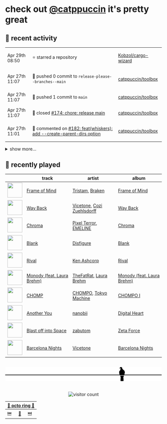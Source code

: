 # check out [@catppuccin](https://github.com/catppuccin) it's pretty great

## 📅 recent activity

<!-- SCRIPT:REPLACE:GITHUB -->
<table>
<tbody>
<tr>
<td><span title='2024-04-29T08:50:26+00:00'>Apr 29th 08:50</span></td>
<td>

⭐ starred a repository

</td>
<td>

[Kobzol/cargo-wizard](https://github.com/Kobzol/cargo-wizard)

</td>
</tr>
<tr>
<td><span title='2024-04-27T11:07:21+00:00'>Apr 27th 11:07</span></td>
<td>

🚢 pushed 0 commit to `release-please--branches--main`

</td>
<td>

[catppuccin/toolbox](https://github.com/catppuccin/toolbox)

</td>
</tr>
<tr>
<td><span title='2024-04-27T11:07:20+00:00'>Apr 27th 11:07</span></td>
<td>

🚢 pushed 1 commit to `main`

</td>
<td>

[catppuccin/toolbox](https://github.com/catppuccin/toolbox)

</td>
</tr>
<tr>
<td><span title='2024-04-27T11:07:19+00:00'>Apr 27th 11:07</span></td>
<td>

🎉 closed [#174: chore: release main](https://github.com/catppuccin/toolbox/pull/174)

</td>
<td>

[catppuccin/toolbox](https://github.com/catppuccin/toolbox)

</td>
</tr>
<tr>
<td><span title='2024-04-27T11:01:31+00:00'>Apr 27th 11:01</span></td>
<td>

💬 commented on [#182: feat(whiskers): add --create-parent-dirs option](https://github.com/catppuccin/toolbox/pull/182)

</td>
<td>

[catppuccin/toolbox](https://github.com/catppuccin/toolbox)

</td>
</tr>
</tbody>
</table>

<details>
<summary>show more...</summary>
<table>
<tbody>
<tr>
<td><span title='2024-04-27T11:01:29+00:00'>Apr 27th 11:01</span></td>
<td>

🚢 pushed 0 commit to `feat/create-parents`

</td>
<td>

[catppuccin/toolbox](https://github.com/catppuccin/toolbox)

</td>
</tr>
<tr>
<td><span title='2024-04-27T11:01:10+00:00'>Apr 27th 11:01</span></td>
<td>

🚢 pushed 1 commit to `main`

</td>
<td>

[catppuccin/toolbox](https://github.com/catppuccin/toolbox)

</td>
</tr>
<tr>
<td><span title='2024-04-27T11:01:09+00:00'>Apr 27th 11:01</span></td>
<td>

🎉 closed [#182: feat(whiskers): add --create-parent-dirs option](https://github.com/catppuccin/toolbox/pull/182)

</td>
<td>

[catppuccin/toolbox](https://github.com/catppuccin/toolbox)

</td>
</tr>
<tr>
<td><span title='2024-04-27T10:58:33+00:00'>Apr 27th 10:58</span></td>
<td>

🔍 reviewed [#182: feat(whiskers): add --create-parent-dirs option](https://github.com/catppuccin/toolbox/pull/182)

</td>
<td>

[catppuccin/toolbox](https://github.com/catppuccin/toolbox)

</td>
</tr>
<tr>
<td><span title='2024-04-27T10:51:19+00:00'>Apr 27th 10:51</span></td>
<td>

💬 commented on [#182: feat(whiskers): add --create-parent-dirs option](https://github.com/catppuccin/toolbox/pull/182)

</td>
<td>

[catppuccin/toolbox](https://github.com/catppuccin/toolbox)

</td>
</tr>
<tr>
<td><span title='2024-04-27T10:47:26+00:00'>Apr 27th 10:47</span></td>
<td>

🚢 pushed 1 commit to `feat/create-parents`

</td>
<td>

[catppuccin/toolbox](https://github.com/catppuccin/toolbox)

</td>
</tr>
<tr>
<td><span title='2024-04-27T10:26:44+00:00'>Apr 27th 10:26</span></td>
<td>

💬 commented on [#182: add --create-parent-dirs option](https://github.com/catppuccin/toolbox/pull/182)

</td>
<td>

[catppuccin/toolbox](https://github.com/catppuccin/toolbox)

</td>
</tr>
<tr>
<td><span title='2024-04-27T10:21:08+00:00'>Apr 27th 10:21</span></td>
<td>

🚢 pushed 0 commit to `fix/preview-shadow`

</td>
<td>

[backwardspy/gh-dash](https://github.com/backwardspy/gh-dash)

</td>
</tr>
<tr>
<td><span title='2024-04-27T10:20:20+00:00'>Apr 27th 10:20</span></td>
<td>

🚀 opened [#1: docs: fix shadow on catwalk preview](https://github.com/catppuccin/gh-dash/pull/1)

</td>
<td>

[catppuccin/gh-dash](https://github.com/catppuccin/gh-dash)

</td>
</tr>
<tr>
<td><span title='2024-04-27T10:18:59+00:00'>Apr 27th 10:18</span></td>
<td>

🚢 pushed 4 commits to `fix/preview-shadow`

</td>
<td>

[backwardspy/gh-dash](https://github.com/backwardspy/gh-dash)

</td>
</tr>
<tr>
<td><span title='2024-04-27T10:01:45+00:00'>Apr 27th 10:01</span></td>
<td>

🚢 pushed 1 commit to `main`

</td>
<td>

[catppuccin/catppuccin](https://github.com/catppuccin/catppuccin)

</td>
</tr>
<tr>
<td><span title='2024-04-27T10:01:45+00:00'>Apr 27th 10:01</span></td>
<td>

✅ closed [#2351: gh-dash](https://github.com/catppuccin/catppuccin/issues/2351)

</td>
<td>

[catppuccin/catppuccin](https://github.com/catppuccin/catppuccin)

</td>
</tr>
<tr>
<td><span title='2024-04-27T10:01:44+00:00'>Apr 27th 10:01</span></td>
<td>

🎉 closed [#2378: docs: add catppuccin/gh-dash](https://github.com/catppuccin/catppuccin/pull/2378)

</td>
<td>

[catppuccin/catppuccin](https://github.com/catppuccin/catppuccin)

</td>
</tr>
<tr>
<td><span title='2024-04-27T09:57:16+00:00'>Apr 27th 09:57</span></td>
<td>

🚀 opened [#182: add --create-parent-dirs option](https://github.com/catppuccin/toolbox/pull/182)

</td>
<td>

[catppuccin/toolbox](https://github.com/catppuccin/toolbox)

</td>
</tr>
</tbody>
</table>
</details>
<!-- SCRIPT:REPLACE:GITHUB -->

## 🎵 recently played

<!-- SCRIPT:REPLACE:SPOTIFY -->
| | track | artist | album |
| - | - | - | - |
| <img src="https://i.scdn.co/image/ab67616d00004851520e5e24b197940bf82c5d6b" width="48" height="48"> | [Frame of Mind](https://open.spotify.com/track/5Y1JDF28qQDml25pVadnzb) | [Tristam](https://open.spotify.com/artist/28Ky95tmlHktB96DBUoB0g), [Braken](https://open.spotify.com/artist/1SFSz2SewAsgPeFvGmAouI) | [Frame of Mind](https://open.spotify.com/track/5Y1JDF28qQDml25pVadnzb) |
| <img src="https://i.scdn.co/image/ab67616d00004851f849bcee6a688d9d8ed1a608" width="48" height="48"> | [Way Back](https://open.spotify.com/track/5yId5vztDqFdpYIMkDs4XV) | [Vicetone](https://open.spotify.com/artist/0daugAjUgbJSqdlyYNwIbT), [Cozi Zuehlsdorff](https://open.spotify.com/artist/5wMfct6VVvaVQ8xGCXxIUa) | [Way Back](https://open.spotify.com/track/5yId5vztDqFdpYIMkDs4XV) |
| <img src="https://i.scdn.co/image/ab67616d00004851d266a2fe87f6aa131de3b3e9" width="48" height="48"> | [Chroma](https://open.spotify.com/track/0oJkB8jrA25MQdBq5z2pMK) | [Pixel Terror](https://open.spotify.com/artist/3DajvNySJjylWpCSeXefFm), [EMELINE](https://open.spotify.com/artist/0nK3nCo3DFpn9TmYP0yMyK) | [Chroma](https://open.spotify.com/track/0oJkB8jrA25MQdBq5z2pMK) |
| <img src="https://i.scdn.co/image/ab67616d00004851a48bde6cf45881944dd611a5" width="48" height="48"> | [Blank](https://open.spotify.com/track/7ucAyhKPjKsLrP14q4mcyo) | [Disfigure](https://open.spotify.com/artist/6qS98hCc0GWwq1AShPNl2w) | [Blank](https://open.spotify.com/track/7ucAyhKPjKsLrP14q4mcyo) |
| <img src="https://i.scdn.co/image/ab67616d000048515762d4dcf5d90b8bb8efa95a" width="48" height="48"> | [Rival](https://open.spotify.com/track/5ZGtjzyg3F6XftEyllHDnC) | [Ken Ashcorp](https://open.spotify.com/artist/1x2YcZB1QpRZB3HT9gdUCQ) | [Rival](https://open.spotify.com/track/5ZGtjzyg3F6XftEyllHDnC) |
| <img src="https://i.scdn.co/image/ab67616d00004851f0f3a191d7dcaf2b6a8ac86c" width="48" height="48"> | [Monody (feat. Laura Brehm)](https://open.spotify.com/track/3VvBPkc24zC7x05mgJTyGO) | [TheFatRat](https://open.spotify.com/artist/3OKg7YbOIatODzkRIbLJR4), [Laura Brehm](https://open.spotify.com/artist/7ddnIV2r4SLjuwyGlgLIWt) | [Monody (feat. Laura Brehm)](https://open.spotify.com/track/3VvBPkc24zC7x05mgJTyGO) |
| <img src="https://i.scdn.co/image/ab67616d000048513db8b1614960e5f9dfa2953e" width="48" height="48"> | [CHOMP](https://open.spotify.com/track/6iMEeVi0Z2eeZVMDs1tGWi) | [CHOMPO](https://open.spotify.com/artist/57RgCFctPZxV6fT5YZ5xfT), [Tokyo Machine](https://open.spotify.com/artist/3bwENxqj9nhaAI3fsAwmv9) | [CHOMPO I](https://open.spotify.com/track/6iMEeVi0Z2eeZVMDs1tGWi) |
| <img src="https://i.scdn.co/image/ab67616d0000485142b962263205c78be0cb8970" width="48" height="48"> | [Another You](https://open.spotify.com/track/1zmkJElrB0ghx5v5jJ4x3i) | [nanobii](https://open.spotify.com/artist/7mUsBZ6g6BbAu2MBU8Nsu3) | [Digital Heart](https://open.spotify.com/track/1zmkJElrB0ghx5v5jJ4x3i) |
| <img src="https://i.scdn.co/image/ab67616d00004851d87524f0967a67fbf691a146" width="48" height="48"> | [Blast off into Space](https://open.spotify.com/track/7AuVMbBVwhMT0zRbScMyss) | [zabutom](https://open.spotify.com/artist/3z9XCKFZ4a6xxvMK9haQy5) | [Zeta Force](https://open.spotify.com/track/7AuVMbBVwhMT0zRbScMyss) |
| <img src="https://i.scdn.co/image/ab67616d00004851824df097595119b1efc6870f" width="48" height="48"> | [Barcelona Nights](https://open.spotify.com/track/17vXZTcVsCJF1NBoaBQjm7) | [Vicetone](https://open.spotify.com/artist/0daugAjUgbJSqdlyYNwIbT) | [Barcelona Nights](https://open.spotify.com/track/17vXZTcVsCJF1NBoaBQjm7) |

<!-- SCRIPT:REPLACE:SPOTIFY -->

<br>

<div align="center">

<picture>
    <source media="(prefers-color-scheme: light)" srcset="assets/pigeon-light.svg">
    <source media="(prefers-color-scheme: dark)" srcset="assets/pigeon-dark.svg">
    <img alt="pigeon sitting on a wire" src="assets/pigeon-light.svg">
</picture>

<br>
<br>

![visitor count](https://profile-counter.glitch.me/backwardspy/count.svg)

<table>
    <thead>
        <th colspan="3"><a href="https://octo-ring.com">🐙 octo ring 🐙</a></th>
    </thead>
    <tbody>
        <td><a href="https://octo-ring.com/p/backwardspy/prev">⏮️</a></td>
        <td><a href="https://octo-ring.com/p/backwardspy/random">🔀</a></td>
        <td><a href="https://octo-ring.com/p/backwardspy/next">⏭️</a></td>
    </tbody>
</table>

</div>
